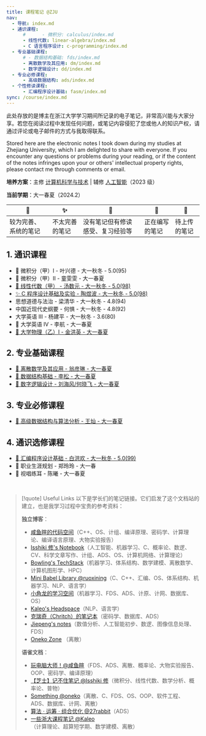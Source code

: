 ```yaml
---
title: 课程笔记 @ZJU
nav:
  - 导航: index.md
  - 通识课程:
      #      - 微积分: calculus/index.md
      - 线性代数: linear-algebra/index.md
      - C 语言程序设计: c-programming/index.md
  - 专业基础课程:
      # - 数据结构基础: fds/index.md
      - 离散数学及其应用: dm/index.md
      - 数字逻辑设计: dd/index.md
  - 专业必修课程:
      - 高级数据结构: ads/index.md
  - 个性修读课程:
      - 汇编程序设计基础: fasm/index.md
sync: /course/index.md
---
```


此处存放的是博主在浙江大学学习期间所记录的电子笔记，非常高兴能与大家分享。若您在阅读过程中发现任何问题，或笔记内容侵犯了您或他人的知识产权，请通过评论或电子邮件的方式与我取得联系。

Stored here are the electronic notes I took down during my studies at Zhejiang University, which I am delighted to share with everyone. If you encounter any questions or problems during your reading, or if the content of the notes infringes upon your or others' intellectual property rights, please contact me through comments or email.

**培养方案**：主修 [计算机科学与技术](https://pan.memset0.cn/Share/2024/02/12/%E6%B5%99%E6%B1%9F%E5%A4%A7%E5%AD%A62023%E7%BA%A7%E8%AE%A1%E7%AE%97%E6%9C%BA%E7%A7%91%E5%AD%A6%E4%B8%8E%E6%8A%80%E6%9C%AF%E4%B8%93%E4%B8%9A%E5%9F%B9%E5%85%BB%E6%96%B9%E6%A1%88.pdf) | 辅修 [人工智能](https://pan.memset0.cn/Share/2024/03/21/%E6%B5%99%E6%B1%9F%E5%A4%A7%E5%AD%A6%202023%20%E7%BA%A7%E4%BA%BA%E5%B7%A5%E6%99%BA%E8%83%BD%E4%B8%93%E4%B8%9A%E5%9F%B9%E5%85%BB%E6%96%B9%E6%A1%88.pdf)（2023 级）

**当前学期**：大一春夏（2024.2）

| 🔮         | ✨       | 💖               | 🎯      | 🚧     |
| ---------- | ------- | ---------------- | ------- | ------ |
| 较为完善、系统的笔记 | 不太完善的笔记 | 没有笔记但有修读感受、复习经验等 | 正在编写的笔记 | 待上传的笔记 |

## 1. 通识课程

- 🚧 微积分（甲）I - 叶兴德 - 大一秋冬 - 5.0(95)
- 🎯 微积分（甲）II - 童雯雯 - 大一春夏
- [🔮 线性代数（甲） - 汤数元 - 大一秋冬 - 5.0(98)](./linear-algebra/)
- [✨ C 程序设计基础及实验 - 陶煜波 - 大一秋冬 - 5.0(98)](./c-programming/)
- 思想道德与法治 - 梁清华 - 大一秋冬 - 4.8(94)
- 中国近现代史纲要 - 何惧 - 大一秋冬 - 4.8(92)
- 大学英语 III - 杨建平 - 大一秋冬 - 3.6(80)
- 🎯 大学英语 IV - 李航 - 大一春夏
- [🎯 大学物理（乙）Ⅰ - 金洪英 - 大一春夏](/course/physics/)

## 2. 专业基础课程

- [🎯 离散数学及其应用 - 翁彦琳 - 大一春夏](/course/dm/)
- [🎯 数据结构基础 - 李松 - 大一春夏](/course/fds/)
- [🎯 数字逻辑设计 - 刘海风/何晓飞 - 大一春夏](/course/dd/)

## 3. 专业必修课程

- [🎯 高级数据结构与算法分析 - 王灿 - 大一春夏](/course/ads/)

## 4. 通识选修课程

- [🔮 汇编程序设计基础 - 白洪欢 - 大一秋冬 - 5.0(99)](./fasm/)
- 🎯 职业生涯规划 - 郑玲玲 - 大一春
- 🎯 视唱练耳 - 陈曦 - 大一春夏

<br>

> [!quote] Useful Links
> 以下是学长们的笔记链接。它们启发了这个文档站的建立，也是我学习过程中宝贵的参考资料：
>
> **独立博客**：
>
> - [咸鱼暄的代码空间](https://xuan-insr.github.io/)（C++、OS、计组、编译原理、密码学、计算理论、编译语言原理、大物实验报告）
> - [Isshiki 修's Notebook](https://note.isshikih.top/)（人工智能、机器学习、C、概率论、数逻、CV、科学文章写作、计组、ADS、OS、计算机网络、计算理论）
> - [Bowling's TechStack](https://note.bowling233.top/)（机器学习、体系结构、数学建模、离散数学、计算机图形学、HPC）
> - [Mini Babel Library @ruoxining](https://ruoxining.github.io/OBvault/)（C、C++、汇编、OS、体系结构、机器学习、NLP、语言学）
> - [小角龙的学习空间](https://zhang-each.github.io/My-CS-Notebook/)（机器学习、FDS、ADS、计原、计网、数据库、OS）
> - [Kaleo's Headspace](https://kaleo996.github.io/)（NLP、语言学）
> - [克瑞奇（Chritch）的笔记本](https://notes.zerokei.top/course/)（密码学、数据库、ADS）
> - [Jiepeng's notes](https://note.jiepeng.tech/CS/)（数值分析、人工智能初步、数逻、图像信息处理、FDS）
> - [Oneko Zone](https://oneko.zone/) （离散）
>
> **语雀文档**：
>
> - [玩电脑大师！@咸鱼暄](https://www.yuque.com/xianyuxuan/coding/)（FDS、ADS、离散、概率论、大物实验报告、OOP、密码学、编译原理）
> - [【芝士】记不住笔记 @Isshiki 修](https://www.yuque.com/isshikixiu/notes)（微积分、线性代数、数学分析、概率论、普物）
> - [Something @oneko](https://www.yuque.com/oneko/something/)（离散、C、FDS、OS、OOP、软件工程、ADS、数据库、计网、离散）
> - [算法 · 运筹 · 组合优化 @27rabbit](https://www.yuque.com/27rabbit/gi2sf3/)（ADS）
> - [一些浙大课程笔记 @Kaleo](https://www.yuque.com/linguisty/zju_courses/)（计算理论、超算短学期、数学建模、离散）
